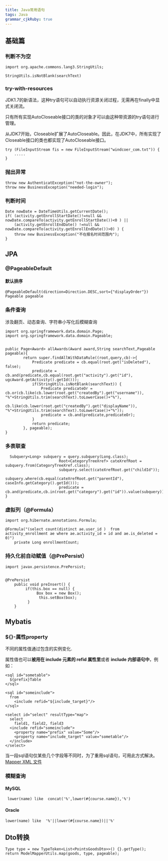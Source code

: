 ```yaml
---
title: Java常用语句 
tags: Java
grammar_cjkRuby: true
---
```

## 基础篇
### 判断不为空
```
import org.apache.commons.lang3.StringUtils;

StringUtils.isNotBlank(searchText)
```
### try-with-resources
JDK1.7的新语法，这种try语句可以自动执行资源关闭过程，无需再在finally中显式关闭流。

只有所有实现AutoCloseable接口的类的对象才可以由这种带资源的try语句进行管理。

从JDK7开始，Closeable扩展了AutoCloseable。因此，在JDK7中，所有实现了Closeable接口的类也都实现了AutoCloseable接口。

```
try (FileInputStream fis = new FileInputStream("windcoer_com.txt")) {
	.....
}
```

### 抛出异常

```
throw new AuthenticatException("not-the-owner");
throw new BusinessException("needed-login");
```
### 判断时间
```
Date nowDate = DateTimeUtils.getCurrentDate();
if( (activity.getEnrollStartDate()!=null && nowDate.compareTo(activity.getEnrollStartDate())<0 ) ||
	(activity.getEnrollEndDate() !=null && nowDate.compareTo(activity.getEnrollEndDate())>0) ) {
	throw new BusinessException("不在报名时间范围内");
}
```

## JPA
### @PageableDefault
#### 默认排序
```
@PageableDefault(direction=Direction.DESC,sort={"displayOrder"}) Pageable pageable
```
### 条件查询
涉及翻页、动态查询、字符串小写化后模糊查询
```
import org.springframework.data.domain.Page;
import org.springframework.data.domain.Pageable;


public Page<Award> allAwards(Award award,String searchText,Pageable pageable){
		return super.findAllWithDataRule((root,query,cb)->{
			Predicate predicate = cb.equal(root.get("isDeleted"), false);
			predicate = cb.and(predicate,cb.equal(root.get("activity").get("id"), ugcAward.getActivity().getId()));			
			if(StringUtils.isNotBlank(searchText)) {
				Predicate predicateOr = cb.or(cb.like(cb.lower(root.get("createdBy").get("username")), "%"+StringUtils.trim(searchText).toLowerCase()+"%"),
						cb.like(cb.lower(root.get("createdBy").get("displayName")), "%"+StringUtils.trim(searchText).toLowerCase()+"%"));
				predicate = cb.and(predicate,predicateOr);
			}
			return predicate; 
		}, pageable);
}
```
### 多表联查

```
  Subquery<Long> subquery = query.subquery(Long.class);
	                    Root<CategoryTreeXref> cateXrefRoot = subquery.from(CategoryTreeXref.class);
	                    subquery.select(cateXrefRoot.get("childId"));
	                    subquery.where(cb.equal(cateXrefRoot.get("parentId"), caseInfo.getCategory().getId()));
	                    predicate = cb.and(predicate,cb.in(root.get("category").get("id")).value(subquery));
}
```
### 虚拟列（@Formula）
```
import org.hibernate.annotations.Formula;

@Formula("(select count(distinct ae.user_id )  from activity_enrollment ae where ae.activity_id = id and ae.is_deleted = 0)")
	private Long enrollmentCount;
```
### 持久化前自动赋值（@PrePersist）
```
import javax.persistence.PrePersist;


@PrePersist
	public void preInsert() {
		 if(this.box == null) {
			  Box box = new Box();
			   this.setBox(box);
		  }
	}
```
## Mybatis
### ${}-属性property 

不同的属性值通过包含的实例变化. 

属性值也可以**被用在 include 元素的 refid 属性里**或者 **include 内部语句中**，例如：
```
<sql id="sometable">
  ${prefix}Table
</sql>

<sql id="someinclude">
  from
    <include refid="${include_target}"/>
</sql>

<select id="select" resultType="map">
  select
    field1, field2, field3
  <include refid="someinclude">
    <property name="prefix" value="Some"/>
    <property name="include_target" value="sometable"/>
  </include>
</select>
```
当一段sql语句仅某些几个字段等不同时，为了重用sql语句，可用此方式解决。
[Mapper XML 文件](http://www.mybatis.org/mybatis-3/zh/sqlmap-xml.html)

### 模糊查询
#### MySQL
```
 lower(name) like  concat('%',lower(#{course.name}),'%')
```
#### Oracle
```
lower(name) like  '%'||lower(#{course.name})||'%'
```

## Dto转换
```
Type type = new TypeToken<List<PointsGoodsDto>>() {}.getType();
return ModelMapperUtils.map(goods, type, pageable);
```

